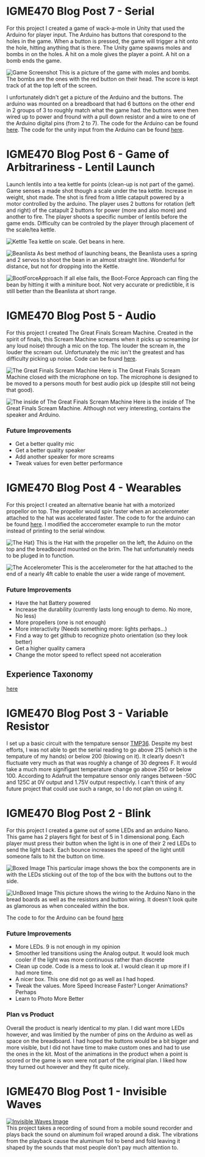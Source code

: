 # IGME470 Blog Post 7 - Serial
For this project I created a game of wack-a-mole in Unity that used the Arduino for player input. The Arduino has buttons that corespond to the holes in the game. When a button is pressed, the game will trigger a hit onto the hole, hitting anything that is there. The Unity game spawns moles and bombs in on the holes. A hit on a mole gives the player a point. A hit on a bomb ends the game.
 
![Game Screenshot](https://github.com/BrokenScience/IGME470/blob/master/Images/Serial/Game.PNG)
This is a picture of the game with moles and bombs. The bombs are the ones with the red button on their head. The score is kept track of at the top left of the screen.
 
I unfortunately didn't get a picture of the Arduino and the buttons. The arduino was mounted on a breadboard that had 6 buttons on the other end in 2 groups of 3 to roughly match what the game had. the buttons were then wired up to power and fround with a pull down resistor and a wire to one of the Arduino digital pins (from 2 to 7). The code for the Arduino can be found [here](https://github.com/BrokenScience/IGME470/blob/master/Projects/Serial/Serial.ino). The code for the unity input from the Arduino can be found [here](https://github.com/BrokenScience/IGME470/blob/master/Projects/Serial/Input.cs).
 
# IGME470 Blog Post 6 - Game of Arbitrariness - Lentil Launch
Launch lentils into a tea kettle for points (clean-up is not part of the game). Game senses a made shot though a scale under the tea kettle. Increase in weight, shot made. The shot is fired from a little catapult powered by a motor controlled by the arduino. The player uses 2 buttons for rotation (left and right) of the catapult 2 buttons for power (more and also more) and another to fire. The player shoots a specific number of lentils before the game ends. Difficulty can be controled by the player through placement of the scale/tea kettle.
 
![Kettle](https://github.com/BrokenScience/IGME470/blob/master/Images/BeanBlaster/Kettle.jpg)
Tea kettle on scale. Get beans in here.
 
![Beanlista](https://github.com/BrokenScience/IGME470/blob/master/Images/BeanBlaster/Beanlista.jpg)
As best method of launching beans, the Beanlista uses a spring and 2 servos to shoot the bean in an almost straight line. Wonderful for distance, but not for dropping into the Kettle.

![BootForceApproach](https://github.com/BrokenScience/IGME470/blob/master/Images/BeanBlaster/BootForceApproach.jpg)
If all else fails, the Boot-Force Approach can fling the bean by hitting it with a miniture boot. Not very accurate or predictible, it is still better than the Beanlista at short range.
 
# IGME470 Blog Post 5 - Audio
For this project I created The Great Finals Scream Machine. Created in the spirit of finals, this Scream Machine screams when it picks up screaming (or any loud noise) through a mic on the top. The louder the scream in, the louder the scream out. Unfortunately the mic isn't the greatest and has difficulty picking up noise. Code can be found [here](https://github.com/BrokenScience/IGME470/blob/master/Projects/Wearables.ino).
 
![The Great Finals Scream Machine](https://github.com/BrokenScience/IGME470/blob/master/Images/Audio/ClosedBox.jpg)
Here is The Great Finals Scream Machine closed with the microphone on top. The microphone is designed to be moved to a persons mouth for best audio pick up (despite still not being that good).
 
![The inside of The Great Finals Scream Machine](https://github.com/BrokenScience/IGME470/blob/master/Images/Audio/OpenBox.jpg)
Here is the inside of The Great Finals Scream Machine. Although not very interesting, contains the speaker and Arduino.
 
### Future Improvements
- Get a better quality mic
- Get a better quality speaker
- Add another speaker for more screams
- Tweak values for even better performance
 
# IGME470 Blog Post 4 - Wearables
For this project I created an alternative beanie hat with a motorized propellor on top. The propellor would spin faster when an accelerometer attached to the hat was accelerated faster. The code to for the arduino can be found [here](https://github.com/BrokenScience/IGME470/blob/master/Projects/Wearables.ino). I modified the acccerometer example to run the motor instead of printing to the serial window.
 
![The Hat}](https://github.com/BrokenScience/IGME470/blob/master/Images/Wearables/Hat.jpg)
This is the Hat with the propeller on the left, the Aduino on the top and the breadboard mounted on the brim. The hat unfortunately needs to be pluged in to function.
 
![The Accelerometer](https://github.com/BrokenScience/IGME470/blob/master/Images/Wearables/Accelerometer.jpg)
This is the accelerometer for the hat attached to the end of a nearly 4ft cable to enable the user a wide range of movement.
 
### Future Improvements
- Have the hat Battery powered
- Increase the durability (currently lasts long enough to demo. No more, No less)
- More propellers (one is not enough)
- More interactivity (Needs something more: lights perhaps...)
- Find a way to get github to recognize photo orientation (so they look better)
- Get a higher quality camera
- Change the motor speed to reflect speed not acceleration
 
## Experience Taxonomy
[here](https://github.com/BrokenScience/IGME470/blob/master/Other/ExperienceTaxonomy.xlsx)
 
# IGME470 Blog Post 3 - Variable Resistor
I set up a basic circuit with the tempature sensor [TMP36](https://www.adafruit.com/product/165?gclid=EAIaIQobChMIsdXDwLup2QIVCYrICh3CRAAwEAQYAyABEgLHNfD_BwE). Despite my best efforts, I was not able to get the serial reading to go above 215 (which is the tempature of my hands) or below 200 (blowing on it). It clearly doesn't fluctuate very much as that was roughly a change of 30 degrees F. It would take a much more signifigant temperature change go above 250 or below 100. According to Adafruit the tempature sensor only ranges between -50C and 125C at 0V output and 1.75V output respectivly. I can't think of any future project that could use such a range, so I do not plan on using it.
 
# IGME470 Blog Post 2 - Blink
For this project I created a game out of some LEDs and an arduino Nano. This game has 2 players fight for best of 5 in 1 dimensional pong. Each player must press their button when the light is in one of their 2 red LEDs to send the light back. Each bounce increases the speed of the light untill someone fails to hit the button on time.
 
![Boxed Image](https://github.com/BrokenScience/IGME470/blob/master/Images/Blink/BlinkBox.jpg)
This particular image shows the box the components are in with the LEDs sticking out of the top of the box with the buttons out to the side.
 
![UnBoxed Image](https://github.com/BrokenScience/IGME470/blob/master/Images/Blink/BlinkUnBox.jpg)
This picture shows the wiring to the Arduino Nano in the bread boards as well as the resistors and button wiring. It doesn't look quite as glamorous as when concealed within the box.
 
The code to for the Arduino can be found [here](https://github.com/BrokenScience/IGME470/blob/master/Projects/Blink.ino)

### Future Improvements
- More LEDs. 9 is not enough in my opinion
- Smoother led transitions using the Analog output. It would look much cooler if the light was more continuous rather than discrete
- Clean up code. Code is a mess to look at. I would clean it up more if I had more time.
- A nicer box. This one did not go as well as I had hoped.
- Tweak the values. More Speed Increase Faster? Longer Animations? Perhaps
- Learn to Photo More Better
 
 ### Plan vs Product
 Overall the product is nearly identical to my plan. I did want more LEDs however, and was limitied by the number of pins on the Arduino as well as space on the breadboard. I had hoped the buttons would be a bit bigger and more visible, but I did not have time to make custom ones and had to use the ones in the kit. Most of the animations in the product when a point is scored or the game is won were not part of the original plan. I liked how they turned out however and they fit quite nicely.
 
# IGME470 Blog Post 1 - Invisible Waves
[![Invisible Waves Image](https://i.vimeocdn.com/filter/overlay?src0=https%3A%2F%2Fi.vimeocdn.com%2Fvideo%2F665004012_1280x720.jpg&src1=https%3A%2F%2Ff.vimeocdn.com%2Fimages_v6%2Fshare%2Fplay_icon_overlay.png)](https://vimeo.com/241423111)\
This project takes a recording of sound from a mobile sound recorder and plays back the sound on aluminum foil wraped around a disk. The vibrations from the playback cause the aluminum foil to bend and fold leaving it shaped by the sounds that most people don't pay much attention to.
